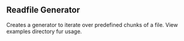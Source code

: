 ## Readfile Generator

Creates a generator to iterate over predefined chunks of a file. View examples directory fur usage. 